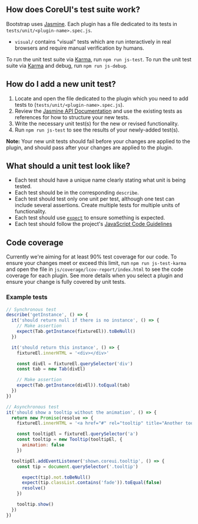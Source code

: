 ## How does CoreUI's test suite work?

Bootstrap uses [Jasmine](https://jasmine.github.io/). Each plugin has a file dedicated to its tests in `tests/unit/<plugin-name>.spec.js`.

- `visual/` contains "visual" tests which are run interactively in real browsers and require manual verification by humans.

To run the unit test suite via [Karma](https://karma-runner.github.io/), run `npm run js-test`.
To run the unit test suite via [Karma](https://karma-runner.github.io/) and debug, run `npm run js-debug`.

## How do I add a new unit test?

1. Locate and open the file dedicated to the plugin which you need to add tests to (`tests/unit/<plugin-name>.spec.js`).
2. Review the [Jasmine API Documentation](https://jasmine.github.io/pages/docs_home.html) and use the existing tests as references for how to structure your new tests.
3. Write the necessary unit test(s) for the new or revised functionality.
4. Run `npm run js-test` to see the results of your newly-added test(s).

**Note:** Your new unit tests should fail before your changes are applied to the plugin, and should pass after your changes are applied to the plugin.

## What should a unit test look like?

- Each test should have a unique name clearly stating what unit is being tested.
- Each test should be in the corresponding `describe`.
- Each test should test only one unit per test, although one test can include several assertions. Create multiple tests for multiple units of functionality.
- Each test should use [`expect`](https://jasmine.github.io/api/edge/matchers.html) to ensure something is expected.
- Each test should follow the project's [JavaScript Code Guidelines](https://github.com/coreui/coreui/blob/main/.github/CONTRIBUTING.md#js)

## Code coverage

Currently we're aiming for at least 90% test coverage for our code. To ensure your changes meet or exceed this limit, run `npm run js-test-karma` and open the file in `js/coverage/lcov-report/index.html` to see the code coverage for each plugin. See more details when you select a plugin and ensure your change is fully covered by unit tests.

### Example tests

```js
// Synchronous test
describe('getInstance', () => {
  it('should return null if there is no instance', () => {
    // Make assertion
    expect(Tab.getInstance(fixtureEl)).toBeNull()
  })

  it('should return this instance', () => {
    fixtureEl.innerHTML = '<div></div>'

    const divEl = fixtureEl.querySelector('div')
    const tab = new Tab(divEl)

    // Make assertion
    expect(Tab.getInstance(divEl)).toEqual(tab)
  })
})

// Asynchronous test
it('should show a tooltip without the animation', () => {
  return new Promise(resolve => {
    fixtureEl.innerHTML = '<a href="#" rel="tooltip" title="Another tooltip"></a>'

    const tooltipEl = fixtureEl.querySelector('a')
    const tooltip = new Tooltip(tooltipEl, {
      animation: false
    })

  tooltipEl.addEventListener('shown.coreui.tooltip', () => {
    const tip = document.querySelector('.tooltip')

      expect(tip).not.toBeNull()
      expect(tip.classList.contains('fade')).toEqual(false)
      resolve()
    })

    tooltip.show()
  })
})
```
